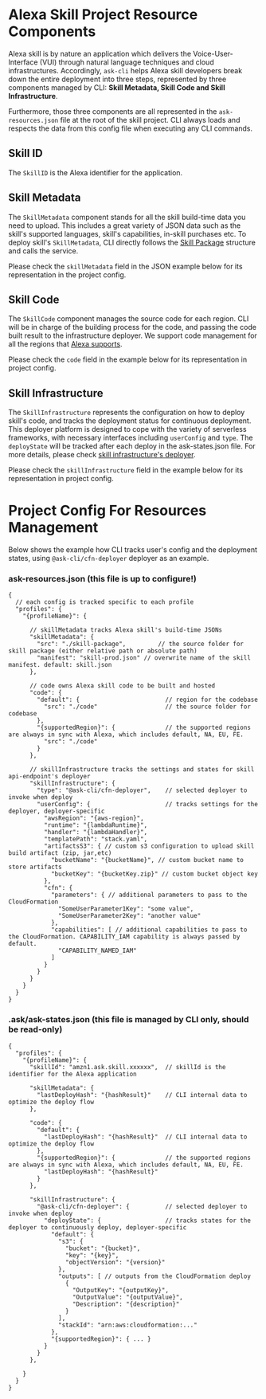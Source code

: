 # Alexa Skill Project Resource Components

Alexa skill is by nature an application which delivers the Voice-User-Interface (VUI) through natural language techniques and cloud infrastructures. Accordingly, `ask-cli` helps Alexa skill developers break down the entire deployment into three steps, represented by three components managed by CLI: **Skill Metadata, Skill Code and Skill Infrastructure**.

Furthermore, those three components are all represented in the `ask-resources.json` file at the root of the skill project. CLI always loads and respects the data from this config file when executing any CLI commands.

## Skill ID
The `SkillID` is the Alexa identifier for the application.


## Skill Metadata
The `SkillMetadata` component stands for all the skill build-time data you need to upload. This includes a great variety of JSON data such as the skill's supported languages, skill's capabilities, in-skill purchases etc. To deploy skill's `SkillMetadata`, CLI directly follows the [Skill Package](https://developer.amazon.com/en-US/docs/alexa/smapi/skill-package-api-reference.html#skill-package-format) structure and calls the service.

Please check the `skillMetadata` field in the JSON example below for its representation in the project config.


## Skill Code
The `SkillCode` component manages the source code for each region. CLI will be in charge of the building process for the code, and passing the code built result to the infrastructure deployer. We support code management for all the regions that [Alexa supports](https://developer.amazon.com/en-US/docs/alexa/custom-skills/host-a-custom-skill-as-an-aws-lambda-function.html#select-the-optimal-region-for-your-aws-lambda-function).

Please check the `code` field in the example below for its representation in project config.


## Skill Infrastructure
The `SkillInfrastructure` represents the configuration on how to deploy skill's code, and tracks the deployment status for continuous deployment. This deployer platform is designed to cope with the variety of serverless frameworks, with necessary interfaces including `userConfig` and `type`. The `deployState` will be tracked after each deploy in the ask-states.json file. For more details, please check [skill infrastructure's deployer](./Deploy-Command.md#Deployer).

Please check the `skillInfrastructure` field in the example below for its representation in project config.

# Project Config For Resources Management
Below shows the example how CLI tracks user's config and the deployment states, using `@ask-cli/cfn-deployer` deployer as an example. 

### ask-resources.json (this file is up to configure!)
```jsonc
{
  // each config is tracked specific to each profile
  "profiles": {
    "{profileName}": {

      // skillMetadata tracks Alexa skill's build-time JSONs
      "skillMetadata": {
        "src": "./skill-package",         // the source folder for skill package (either relative path or absolute path)
        "manifest": "skill-prod.json" // overwrite name of the skill manifest. default: skill.json
      },

      // code owns Alexa skill code to be built and hosted
      "code": {
        "default": {                        // region for the codebase
          "src": "./code"                   // the source folder for codebase
        },
        "{supportedRegion}": {              // the supported regions are always in sync with Alexa, which includes default, NA, EU, FE.
          "src": "./code"
        }
      },

      // skillInfrastructure tracks the settings and states for skill api-endpoint's deployer
      "skillInfrastructure": {
        "type": "@ask-cli/cfn-deployer",    // selected deployer to invoke when deploy
        "userConfig": {                     // tracks settings for the deployer, deployer-specific
          "awsRegion": "{aws-region}",
          "runtime": "{lambdaRuntime}",
          "handler": "{lambdaHandler}",
          "templatePath": "stack.yaml",
          "artifactsS3": { // custom s3 configuration to upload skill build artifact (zip, jar,etc)
            "bucketName": "{bucketName}", // custom bucket name to store artifacts
            "bucketKey": "{bucketKey.zip}" // custom bucket object key
          },
          "cfn": {
            "parameters": { // additional parameters to pass to the CloudFormation
              "SomeUserParameter1Key": "some value",
              "SomeUserParameter2Key": "another value"
            },
            "capabilities": [ // additional capabilities to pass to the CloudFormation. CAPABILITY_IAM capability is always passed by default.
              "CAPABILITY_NAMED_IAM"
            ]
          }
        }
      }
    }
  }
}
```

### .ask/ask-states.json (this file is managed by CLI only, should be read-only)
```jsonc
{
  "profiles": {
    "{profileName}": {
      "skillId": "amzn1.ask.skill.xxxxxx",  // skillId is the identifier for the Alexa application

      "skillMetadata": {
        "lastDeployHash": "{hashResult}"    // CLI internal data to optimize the deploy flow
      },

      "code": {
        "default": {
          "lastDeployHash": "{hashResult}"  // CLI internal data to optimize the deploy flow
        },
        "{supportedRegion}": {              // the supported regions are always in sync with Alexa, which includes default, NA, EU, FE.
          "lastDeployHash": "{hashResult}"
        }
      },

      "skillInfrastructure": {
        "@ask-cli/cfn-deployer": {          // selected deployer to invoke when deploy
          "deployState": {                  // tracks states for the deployer to continuously deploy, deployer-specific
            "default": {
              "s3": {
                "bucket": "{bucket}",
                "key": "{key}",
                "objectVersion": "{version}"
              },
              "outputs": [ // outputs from the CloudFormation deploy
                {
                  "OutputKey": "{outputKey}",
                  "OutputValue": "{outputValue}",
                  "Description": "{description}"
                }
              ],
              "stackId": "arn:aws:cloudformation:..."
            },
            "{supportedRegion}": { ... }
          }
        }
      },
      
    }
  }
}
```

